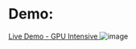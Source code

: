 # Demo:
[Live Demo - GPU Intensive ](https://the_beginning_postpro.surge.sh/)
![image](https://user-images.githubusercontent.com/29512107/227221181-898ce25e-e07a-4f4e-b8ef-3afa04571066.png)
